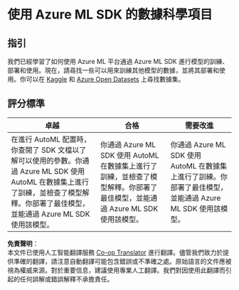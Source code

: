 <!--
CO_OP_TRANSLATOR_METADATA:
{
  "original_hash": "386efdbc19786951341f6956247ee990",
  "translation_date": "2025-08-25T17:38:32+00:00",
  "source_file": "5-Data-Science-In-Cloud/19-Azure/assignment.md",
  "language_code": "hk"
}
-->
# 使用 Azure ML SDK 的數據科學項目

## 指引

我們已經學習了如何使用 Azure ML 平台通過 Azure ML SDK 進行模型的訓練、部署和使用。現在，請尋找一些可以用來訓練其他模型的數據，並將其部署和使用。你可以在 [Kaggle](https://kaggle.com) 和 [Azure Open Datasets](https://azure.microsoft.com/services/open-datasets/catalog?WT.mc_id=academic-77958-bethanycheum&ocid=AID3041109) 上尋找數據集。

## 評分標準

| 卓越 | 合格 | 需要改進 |
|------|------|----------|
|在進行 AutoML 配置時，你查閱了 SDK 文檔以了解可以使用的參數。你通過 Azure ML SDK 使用 AutoML 在數據集上進行了訓練，並檢查了模型解釋。你部署了最佳模型，並能通過 Azure ML SDK 使用該模型。 | 你通過 Azure ML SDK 使用 AutoML 在數據集上進行了訓練，並檢查了模型解釋。你部署了最佳模型，並能通過 Azure ML SDK 使用該模型。 | 你通過 Azure ML SDK 使用 AutoML 在數據集上進行了訓練。你部署了最佳模型，並能通過 Azure ML SDK 使用該模型。 |

**免責聲明**：  
本文件已使用人工智能翻譯服務 [Co-op Translator](https://github.com/Azure/co-op-translator) 進行翻譯。儘管我們致力於提供準確的翻譯，請注意自動翻譯可能包含錯誤或不準確之處。原始語言的文件應被視為權威來源。對於重要信息，建議使用專業人工翻譯。我們對因使用此翻譯而引起的任何誤解或錯誤解釋不承擔責任。